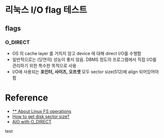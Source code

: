 # 리눅스 I/O flag 테스트

## flags
### O_DIRECT
- OS 의 cache layer 를 거치지 않고 device 에 대해 direct I/O를 수행함
- 일반적으로는 (당연히) 성능이 좋지 않음. DBMS 정도의 프로그램에서 직접 I/O를 관리하기 위한 특수한 목적으로 사용
- I/O에 사용되는 **포인터, 사이즈, 오프셋** 모두 sector size(512)에 align 되어있어야 함

# Reference
- [** About Linux FS operations](https://showerbugs.github.io/books/linux/2018-02-09-%EB%A6%AC%EB%88%85%EC%8A%A4%20%EC%8B%9C%EC%8A%A4%ED%85%9C%20%ED%94%84%EB%A1%9C%EA%B7%B8%EB%9E%98%EB%B0%8D%20%EC%B1%95%ED%84%B0%202#)
- [How to get disk sector size?](https://unix.stackexchange.com/questions/2668/finding-the-sector-size-of-a-partition)
- [AIO with O_DIRECT](https://stackoverflow.com/questions/55447218/what-does-o-direct-512-byte-aligned-mean)

test
